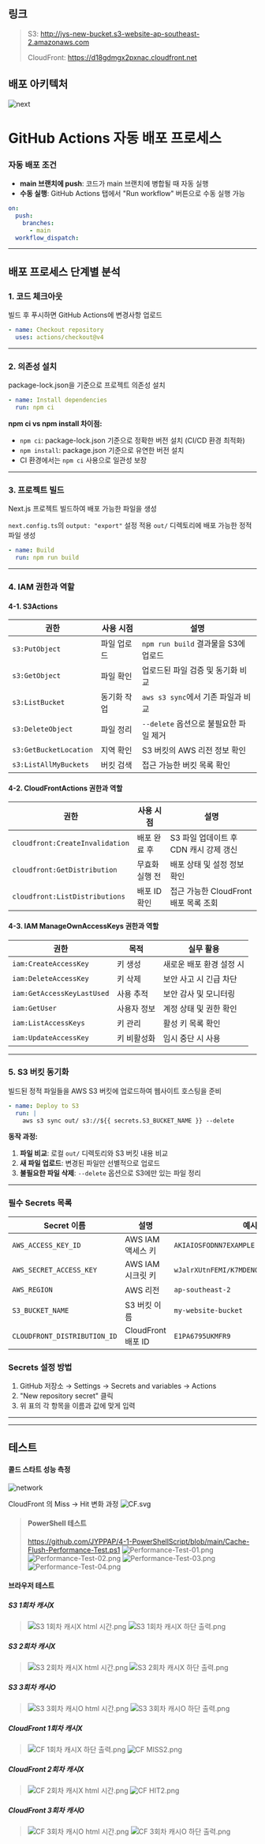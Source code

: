 ## 링크
> S3: http://jys-new-bucket.s3-website-ap-southeast-2.amazonaws.com
> 
> CloudFront: https://d18gdmgx2pxnac.cloudfront.net

## 배포 아키텍처
![next](https://github.com/user-attachments/assets/51fb3968-2f9f-4d2b-a0f6-1e3435aadbc2)

# GitHub Actions 자동 배포 프로세스
### 자동 배포 조건
- **main 브랜치에 push**: 코드가 main 브랜치에 병합될 때 자동 실행
- **수동 실행**: GitHub Actions 탭에서 "Run workflow" 버튼으로 수동 실행 가능

```yaml
on:
  push:
    branches:
      - main
  workflow_dispatch:
```

---

## 배포 프로세스 단계별 분석

### **1. 코드 체크아웃**
빌드 후 푸시하면 GitHub Actions에 변경사항 업로드

```yaml
- name: Checkout repository
  uses: actions/checkout@v4
```

---

### **2. 의존성 설치**
package-lock.json을 기준으로 프로젝트 의존성 설치

```yaml
- name: Install dependencies
  run: npm ci
```

**npm ci vs npm install 차이점:**
- `npm ci`: package-lock.json 기준으로 정확한 버전 설치 (CI/CD 환경 최적화)
- `npm install`: package.json 기준으로 유연한 버전 설치
- CI 환경에서는 `npm ci` 사용으로 일관성 보장

---

### **3. 프로젝트 빌드**
Next.js 프로젝트 빌드하여 배포 가능한 파일을 생성

`next.config.ts`의 `output: "export"` 설정 적용 `out/` 디렉토리에 배포 가능한 정적 파일 생성

```yaml
- name: Build
  run: npm run build
```

---
### 4. IAM 권한과 역할

#### **4-1. S3Actions**
| 권한 | 사용 시점 | 설명 |
|------|-----------|------|
| `s3:PutObject` | 파일 업로드 | `npm run build` 결과물을 S3에 업로드 |
| `s3:GetObject` | 파일 확인 | 업로드된 파일 검증 및 동기화 비교 |
| `s3:ListBucket` | 동기화 작업 | `aws s3 sync`에서 기존 파일과 비교 |
| `s3:DeleteObject` | 파일 정리 | `--delete` 옵션으로 불필요한 파일 제거 |
| `s3:GetBucketLocation` | 지역 확인 | S3 버킷의 AWS 리전 정보 확인 |
| `s3:ListAllMyBuckets` | 버킷 검색 | 접근 가능한 버킷 목록 확인 |

#### **4-2. CloudFrontActions 권한과 역할**
| 권한 | 사용 시점 | 설명 |
|------|-----------|------|
| `cloudfront:CreateInvalidation` | 배포 완료 후 | S3 파일 업데이트 후 CDN 캐시 강제 갱신 |
| `cloudfront:GetDistribution` | 무효화 실행 전 | 배포 상태 및 설정 정보 확인 |
| `cloudfront:ListDistributions` | 배포 ID 확인 | 접근 가능한 CloudFront 배포 목록 조회 |

#### **4-3. IAM ManageOwnAccessKeys 권한과 역할**
| 권한 | 목적 | 실무 활용 |
|------|------|-----------|
| `iam:CreateAccessKey` | 키 생성 | 새로운 배포 환경 설정 시 |
| `iam:DeleteAccessKey` | 키 삭제 | 보안 사고 시 긴급 차단 |
| `iam:GetAccessKeyLastUsed` | 사용 추적 | 보안 감사 및 모니터링 |
| `iam:GetUser` | 사용자 정보 | 계정 상태 및 권한 확인 |
| `iam:ListAccessKeys` | 키 관리 | 활성 키 목록 확인 |
| `iam:UpdateAccessKey` | 키 비활성화 | 임시 중단 시 사용 |

---

### **5. S3 버킷 동기화**
빌드된 정적 파일들을 AWS S3 버킷에 업로드하여 웹사이트 호스팅을 준비

```yaml
- name: Deploy to S3
  run: |
    aws s3 sync out/ s3://${{ secrets.S3_BUCKET_NAME }} --delete
```

**동작 과정:**
1. **파일 비교**: 로컬 `out/` 디렉토리와 S3 버킷 내용 비교
2. **새 파일 업로드**: 변경된 파일만 선별적으로 업로드
3. **불필요한 파일 삭제**: `--delete` 옵션으로 S3에만 있는 파일 정리

---

### 필수 Secrets 목록
| Secret 이름 | 설명 | 예시 값 |
|-------------|------|---------|
| `AWS_ACCESS_KEY_ID` | AWS IAM 액세스 키 | `AKIAIOSFODNN7EXAMPLE` |
| `AWS_SECRET_ACCESS_KEY` | AWS IAM 시크릿 키 | `wJalrXUtnFEMI/K7MDENG/bPxRfiCYEXAMPLEKEY` |
| `AWS_REGION` | AWS 리전 | `ap-southeast-2` |
| `S3_BUCKET_NAME` | S3 버킷 이름 | `my-website-bucket` |
| `CLOUDFRONT_DISTRIBUTION_ID` | CloudFront 배포 ID | `E1PA6795UKMFR9` |

### Secrets 설정 방법
1. GitHub 저장소 → Settings → Secrets and variables → Actions
2. "New repository secret" 클릭
3. 위 표의 각 항목을 이름과 값에 맞게 입력

---

---
## 테스트

#### 콜드 스타트 성능 측정
![network](https://github.com/user-attachments/assets/7590e8bf-d76e-45ca-a42a-2016d4152759)

CloudFront 의 Miss -> Hit 변화 과정
![CF.svg](README_SRC/CF.svg)

> #### PowerShell 테스트
> https://github.com/JYPPAP/4-1-PowerShellScript/blob/main/Cache-Flush-Performance-Test.ps1
> ![Performance-Test-01.png](README_SRC/Performance-Test-01.png)
> ![Performance-Test-02.png](README_SRC/Performance-Test-02.png)
> ![Performance-Test-03.png](README_SRC/Performance-Test-03.png)
> ![Performance-Test-04.png](README_SRC/Performance-Test-04.png)

#### 브라우저 테스트
##### S3 1회차 캐시X
> ![S3 1회차 캐시X html 시간.png](README_SRC/S3%201%ED%9A%8C%EC%B0%A8%20%EC%BA%90%EC%8B%9CX%20html%20%EC%8B%9C%EA%B0%84.png)
> ![S3 1회차 캐시X 하단 출력.png](README_SRC/S3%201%ED%9A%8C%EC%B0%A8%20%EC%BA%90%EC%8B%9CX%20%ED%95%98%EB%8B%A8%20%EC%B6%9C%EB%A0%A5.png)
##### S3 2회차 캐시X
> ![S3 2회차 캐시X html 시간.png](README_SRC/S3%202%ED%9A%8C%EC%B0%A8%20%EC%BA%90%EC%8B%9CX%20html%20%EC%8B%9C%EA%B0%84.png)
> ![S3 2회차 캐시X 하단 출력.png](README_SRC/S3%202%ED%9A%8C%EC%B0%A8%20%EC%BA%90%EC%8B%9CX%20%ED%95%98%EB%8B%A8%20%EC%B6%9C%EB%A0%A5.png)
##### S3 3회차 캐시O
> ![S3 3회차 캐시O html 시간.png](README_SRC/S3%203%ED%9A%8C%EC%B0%A8%20%EC%BA%90%EC%8B%9CO%20html%20%EC%8B%9C%EA%B0%84.png)
> ![S3 3회차 캐시O 하단 출력.png](README_SRC/S3%203%ED%9A%8C%EC%B0%A8%20%EC%BA%90%EC%8B%9CO%20%ED%95%98%EB%8B%A8%20%EC%B6%9C%EB%A0%A5.png)

##### CloudFront 1회차 캐시X
> ![CF 1회차 캐시X 하단 출력.png](README_SRC/CF%201%ED%9A%8C%EC%B0%A8%20%EC%BA%90%EC%8B%9CX%20%ED%95%98%EB%8B%A8%20%EC%B6%9C%EB%A0%A5.png)
> ![CF MISS2.png](README_SRC/CF%20MISS2.png)
##### CloudFront 2회차 캐시X
> ![CF 2회차 캐시X html 시간.png](README_SRC/CF%202%ED%9A%8C%EC%B0%A8%20%EC%BA%90%EC%8B%9CX%20html%20%EC%8B%9C%EA%B0%84.png)
> ![CF HIT2.png](README_SRC/CF%20HIT2.png)
##### CloudFront 3회차 캐시O
> ![CF 3회차 캐시O html 시간.png](README_SRC/CF%203%ED%9A%8C%EC%B0%A8%20%EC%BA%90%EC%8B%9CO%20html%20%EC%8B%9C%EA%B0%84.png)
> ![CF 3회차 캐시O 하단 출력.png](README_SRC/CF%203%ED%9A%8C%EC%B0%A8%20%EC%BA%90%EC%8B%9CO%20%ED%95%98%EB%8B%A8%20%EC%B6%9C%EB%A0%A5.png)

